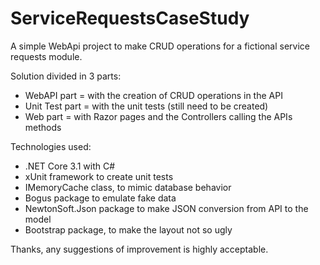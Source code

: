 # ServiceRequestsCaseStudy
A simple WebApi project to make CRUD operations for a fictional service requests module.

Solution divided in 3 parts:
- WebAPI part = with the creation of CRUD operations in the API
- Unit Test part = with the unit tests (still need to be created)
- Web part = with Razor pages and the Controllers calling the APIs methods

Technologies used: 
- .NET Core 3.1 with C#
- xUnit framework to create unit tests
- IMemoryCache class, to mimic database behavior
- Bogus package to emulate fake data
- NewtonSoft.Json package to make JSON conversion from API to the model
- Bootstrap package, to make the layout not so ugly

Thanks, any suggestions of improvement is highly acceptable.
